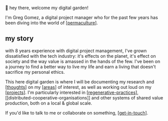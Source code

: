👋 hey there, welcome my digital garden! 

I'm Greg Gomez, a digital project manager who for the past few years has been diving into the world of [[permaculture]].

## my story
with 8 years experience with digital project management, I've grown dissatisfied with the tech industry: it's effects on the planet, it's effect on society and the way value is amassed in the hands of the few. I've been on a journey to find a better way to live my life and earn a living that doesn't sacrifice my personal ethics.

This here digital garden is where I will be documenting my research and [[thoughts]] on my [[areas]] of interest, as well as working out loud on my [[projects]]. I'm particularly interested in [[regenerative-practices]], [[distributed-cooperative-organisations]] and other systems of shared value production, both on a local & global scale.

If you'd like to talk to me or collaborate on something, [[get-in-touch]].

[//begin]: # "Autogenerated link references for markdown compatibility"
[permaculture]: permaculture "Permaculture"
[regenerative-practices]: regenerative-practices "Regenerative Practices"
[projects]: projects "projects"
[areas]: areas "Areas"
[cv]: cv "CV"
[thoughts]: thoughts "Thoughts"
[contact]: contact "Contact"
[get-in-touch]: get-in-touch "get in touch"
[//end]: # "Autogenerated link references"
